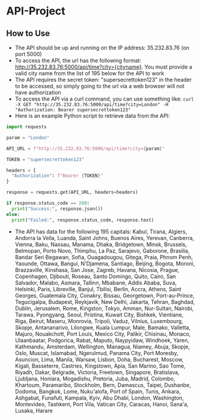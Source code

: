 # API-Project

## How to Use
* The API should be up and running on the IP address: 35.232.83.76 (on port 5000)
* To access the API, the url has the following format: http://35.232.83.76:5000/api/time?city={cityname}. You must provide a valid city name from the list of 195 below for the API to work
* The API requires the secret token: "supersecrettoken123" in the header to be accessed, so simply going to the url via a web browser will not have authorization
* To access the API via a curl command, you can use something like: `curl -X GET "http://35.232.83.76:5000/api/time?city=London" -H "Authorization: Bearer supersecrettoken123"`
* Here is an example Python script to retrieve data from the API:
```python
import requests

param = "London"

API_URL = f"http://35.232.83.76:5000/api/time?city={param}"

TOKEN = "supersecrettoken123"

headers = {
  "Authorization": f"Bearer {TOKEN}"
}

response = requests.get(API_URL, headers=headers)

if response.status_code == 200:
  print("Success:", response.json())
else:
  print("Failed:", response.status_code, response.text)
```
* The API has data for the following 195 capitals: Kabul, Tirana, Algiers, Andorra la Vella, Luanda, Saint Johns, Buenos Aires, Yerevan, Canberra, Vienna, Baku, Nassau, Manama, Dhaka, Bridgetown, Minsk, Brussels, Belmopan, Porto Novo, Thimphu, La Paz, Sarajevo, Gaborone, Brasilia, Bandar Seri Begawan, Sofia, Ouagadougou, Gitega, Praia, Phnom Penh, Yaounde, Ottawa, Bangui, N'Djamena, Santiago, Beijing, Bogota, Moroni, Brazzaville, Kinshasa, San Jose, Zagreb, Havana, Nicosia, Prague, Copenhagen, Djibouti, Roseau, Santo Domingo, Quito, Cairo, San Salvador, Malabo, Asmara, Tallinn, Mbabane, Addis Ababa, Suva, Helsinki, Paris, Libreville, Banjul, Tbilisi, Berlin, Accra, Athens, Saint Georges, Guatemala City, Conakry, Bissau, Georgetown, Port-au-Prince, Tegucigalpa, Budapest, Reykjavik, New Delhi, Jakarta, Tehran, Baghdad, Dublin, Jerusalem, Rome, Kingston, Tokyo, Amman, Nur-Sultan, Nairobi, Tarawa, Pyongyang, Seoul, Pristina, Kuwait City, Bishkek, Vientiane, Riga, Beirut, Maseru, Monrovia, Tripoli, Vaduz, Vilnius, Luxembourg, Skopje, Antananarivo, Lilongwe, Kuala Lumpur, Male, Bamako, Valletta, Majuro, Nouakchott, Port Louis, Mexico City, Palikir, Chisinau, Monaco, Ulaanbaatar, Podgorica, Rabat, Maputo, Naypyidaw, Windhoek, Yaren, Kathmandu, Amsterdam, Wellington, Managua, Niamey, Abuja, Skopje, Oslo, Muscat, Islamabad, Ngerulmud, Panama City, Port Moresby, Asuncion, Lima, Manila, Warsaw, Lisbon, Doha, Bucharest, Moscow, Kigali, Basseterre, Castries, Kingstown, Apia, San Marino, Sao Tome, Riyadh, Dakar, Belgrade, Victoria, Freetown, Singapore, Bratislava, Ljubljana, Honiara, Mogadishu, Pretoria, Juba, Madrid, Colombo, Khartoum, Paramaribo, Stockholm, Bern, Damascus, Taipei, Dushanbe, Dodoma, Bangkok, Lome, Nuku'alofa, Port of Spain, Tunis, Ankara, Ashgabat, Funafuti, Kampala, Kyiv, Abu Dhabi, London, Washington, Montevideo, Tashkent, Port Vila, Vatican City, Caracas, Hanoi, Sana'a, Lusaka, Harare
